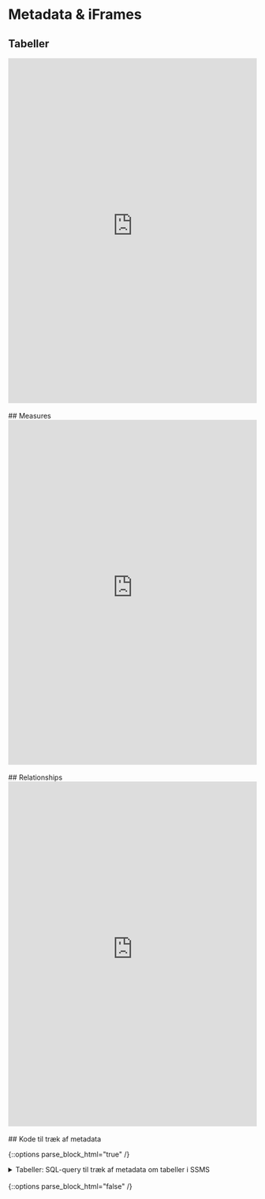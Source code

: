 # Metadata & iFrames


## Tabeller

<center>
<iframe width="100%" height="700" frameborder="0" scrolling="no" seamless="yes" src="https://regionh-my.sharepoint.com/personal/stefan_sajin-henningsen_regionh_dk/_layouts/15/Doc.aspx?sourcedoc={5dfb432a-a9ed-4505-8f64-7202958be769}&action=embedview&Item=qry_tables&wdAllowInteractivity=FALSE&&wdHideGridlines=TRUE&wdHideHeaders=TRUE&wdInConfigurator=TRUE&wdInConfigurator=TRUE&edesNext=TRUE&edrtees6=FALSE&resen=FALSE&ed1JS=FALSE&wdHideSheetTabs=TRUE&ActiveCell=A1000"></iframe>
</center>



<br>
## Measures
<center>
<iframe width="100%" height="700" frameborder="0" scrolling="no" src="https://regionh-my.sharepoint.com/personal/stefan_sajin-henningsen_regionh_dk/_layouts/15/Doc.aspx?sourcedoc={5dfb432a-a9ed-4505-8f64-7202958be769}&action=embedview&Item=qry_measures&wdAllowInteractivity=FALSE&wdHideGridlines=TRUE&wdHideHeaders=TRUE&wdInConfigurator=TRUE&wdInConfigurator=TRUE&edesNext=TRUE&edrtees6=FALSE&resen=FALSE&ed1JS=FALSE&wdHideSheetTabs=TRUE&ActiveCell=A1000"></iframe>
</center>



<br>
## Relationships
<center>
<iframe width="100%" height="700" frameborder="0" scrolling="no" src="https://regionh-my.sharepoint.com/personal/stefan_sajin-henningsen_regionh_dk/_layouts/15/Doc.aspx?sourcedoc={5dfb432a-a9ed-4505-8f64-7202958be769}&action=embedview&Item=qry_relationships&wdAllowInteractivity=FALSE&wdHideGridlines=TRUE&wdHideHeaders=TRUE&wdInConfigurator=TRUE&wdInConfigurator=TRUE&edesNext=TRUE&edrtees6=FALSE&resen=FALSE&ed1JS=FALSE&wdHideSheetTabs=TRUE&ActiveCell=A1000"></iframe>
</center>



<br>
## Kode til træk af metadata

<!-- TABELLER -->
{::options parse_block_html="true" /}
<details><summary markdown="span">Tabeller: SQL-query til træk af metadata om tabeller i SSMS</summary>
```sql
USE [Flis2_LønHR_v2];

SELECT
   col.TABLE_SCHEMA AS 'Skema'
   ,col.TABLE_NAME AS 'Tabel'
   ,col.ORDINAL_POSITION as ' '
   ,COALESCE(LEFT(keys.CONSTRAINT_NAME,1), NULL) AS '_Key'
   ,col.COLUMN_NAME AS 'Kolonne'
   ,DATA_TYPE AS 'Type'
   --,CHARACTER_MAXIMUM_LENGTH AS 'CharMaxLength'
   --,NUMERIC_PRECISION AS 'NumPrec'
   --,DATETIME_PRECISION AS 'dtPrec'
   ,COALESCE(DATETIME_PRECISION, NUMERIC_PRECISION, CHARACTER_MAXIMUM_LENGTH, NULL ) AS 'Len/Prec'
   ,CASE WHEN IS_NULLABLE = 'YES' THEN 'Y' ELSE 'N' END AS 'NULLs'
   ,COALESCE(colDesc.columnDescription, NULL) AS '_Beskrivelse'
  FROM INFORMATION_SCHEMA.COLUMNS col
INNER JOIN information_schema.TABLES tbl 
   ON col.table_name = tbl.table_name
LEFT JOIN INFORMATION_SCHEMA.KEY_COLUMN_USAGE keys ON 1=1
   AND keys.TABLE_SCHEMA = col.TABLE_SCHEMA
   AND keys.TABLE_NAME = col.TABLE_NAME
   AND keys.COLUMN_NAME = col.COLUMN_NAME			
LEFT JOIN (
	SELECT 
		sc.object_id
		,sc.column_id
		,sc.name
		,colProp.[value] AS 'ColumnDescription'
      FROM sys.columns sc
	INNER JOIN sys.extended_properties colProp ON 1=1
		AND colProp.major_id = sc.object_id
        AND colProp.minor_id = sc.column_id
        AND colProp.name = 'MS_Description' 
   ) colDesc
   ON 1=1 
   AND colDesc.object_id = object_id(tbl.table_schema + '.' + tbl.table_name)
   AND colDesc.name = col.COLUMN_NAME
WHERE 1=1
   AND col.TABLE_SCHEMA in ('chru_cube', 'DM_FL_HR')
ORDER BY Skema asc, Tabel ASC, ' ' ASC  
```
</details>
<br/>
{::options parse_block_html="false" /}



{::options parse_block_html="true" /}
<!-- MEASURES -->
<details><summary markdown="span">Measures: DMV-query til træk af metadata om measures i DaxStudio</summary>
```sql
SELECT
	[DisplayFolder] AS [Mappe]
	,[Name] AS [Measure]
	--,[DataType] AS [Type]
	,[FormatString] AS [Format]
	,[Expression] AS [DAX]
	,[Description] AS [Beskrivelse]
	,[ModifiedTime] AS [Redigeret]
  FROM $SYSTEM.TMSCHEMA_MEASURES
ORDER BY [Name]
```
</details>
<br>
{::options parse_block_html="false" /}




<!--
<iframe src="https://regionh-my.sharepoint.com/personal/stefan_sajin-henningsen_regionh_dk/_layouts/15/Doc.aspx?sourcedoc={c652f92d-8025-4f11-9b4c-3e0f0e0dadba}&amp;action=embedview&amp;wdEmbedCode=0&amp;wdPrint=0" width="476px" height="288px" frameborder="0">This is an embedded <a target="_blank" href="https://office.com">Microsoft Office</a> document, powered by <a target="_blank" href="https://office.com/webapps">Office</a>.</iframe>
-->






<!--
&action=embedview
&wdAllowInteractivity=FALSE
&Item=measures
&wdHideGridlines=TRUE
&wdHideHeaders=TRUE
&wdInConfigurator=TRUE
&wdInConfigurator=TRUE
&edesNext=TRUE
&edrtees6=FALSE
&resen=FALSE
&ed1JS=FALSE
&wdHideSheetTabs=TRUE
&ActiveCell=A1000
-->



<!--
[link](file:///d:/absolute.md)    # absolute filesystem path
[link](./relative1.md)            # relative to opened file
[link](/relativeToProject.md)     # relative to opened project
-->
